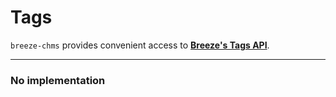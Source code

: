 # Tags

`breeze-chms` provides convenient access to **[Breeze's Tags API](https://app.breezechms.com/api#tags)**.

---

### No implementation
